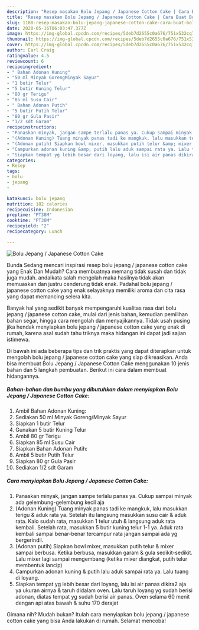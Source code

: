 ```yaml
---
description: "Resep masakan Bolu Jepang / Japanese Cotton Cake | Cara Buat Bolu Jepang / Japanese Cotton Cake Yang Enak Banget"
title: "Resep masakan Bolu Jepang / Japanese Cotton Cake | Cara Buat Bolu Jepang / Japanese Cotton Cake Yang Enak Banget"
slug: 1188-resep-masakan-bolu-jepang-japanese-cotton-cake-cara-buat-bolu-jepang-japanese-cotton-cake-yang-enak-banget
date: 2020-05-16T06:03:47.377Z
image: https://img-global.cpcdn.com/recipes/5deb7d2655c0a676/751x532cq70/bolu-jepang-japanese-cotton-cake-foto-resep-utama.jpg
thumbnail: https://img-global.cpcdn.com/recipes/5deb7d2655c0a676/751x532cq70/bolu-jepang-japanese-cotton-cake-foto-resep-utama.jpg
cover: https://img-global.cpcdn.com/recipes/5deb7d2655c0a676/751x532cq70/bolu-jepang-japanese-cotton-cake-foto-resep-utama.jpg
author: Earl Craig
ratingvalue: 4.5
reviewcount: 6
recipeingredient:
- " Bahan Adonan Kuning"
- "50 ml Minyak GorengMinyak Sayur"
- "1 butir Telur"
- "5 butir Kuning Telur"
- "80 gr Terigu"
- "85 ml Susu Cair"
- " Bahan Adonan Putih"
- "5 butir Putih Telur"
- "80 gr Gula Pasir"
- "1/2 sdt Garam"
recipeinstructions:
- "Panaskan minyak, jangan sampe terlalu panas ya. Cukup sampai minyak ada gelembung-gelembung kecil aja"
- "(Adonan Kuning) Tuang minyak panas tadi ke mangkuk, lalu masukkan terigu &amp; aduk rata ya. Setelah itu langsung masukkan susu cair &amp; aduk rata. Kalo sudah rata, masukkan 1 telur utuh &amp; langsung aduk rata kembali. Setelah rata, masukkan 5 butir kuning telur 1-1 ya. Aduk rata kembali sampai benar-benar tercampur rata jangan sampai ada yg bergerindil."
- "(Adonan putih) Siapkan bowl mixer, masukkan putih telur &amp; mixer sampai berbusa. Ketika berbusa, masukkan garam &amp; gula sedikit-sedikit. Lalu mixer lagi sampai mengembang (ketika mixer diangkat, putih telur membentuk lancip)"
- "Campurkan adonan kuning &amp; putih lalu aduk sampai rata ya. Lalu tuang di loyang."
- "Siapkan tempat yg lebih besar dari loyang, lalu isi air panas dikira2 aja ya ukuran airnya &amp; taruh didalam oven. Lalu taruh loyang yg sudah berisi adonan, diatas tempat yg sudah berisi air panas. Oven selama 60 menit dengan api atas bawah &amp; suhu 170 derajat"
categories:
- Resep
tags:
- bolu
- jepang
- 

katakunci: bolu jepang  
nutrition: 182 calories
recipecuisine: Indonesian
preptime: "PT38M"
cooktime: "PT30M"
recipeyield: "2"
recipecategory: Lunch

---
```



![Bolu Jepang / Japanese Cotton Cake](https://img-global.cpcdn.com/recipes/5deb7d2655c0a676/751x532cq70/bolu-jepang-japanese-cotton-cake-foto-resep-utama.jpg)

Bunda Sedang mencari inspirasi resep bolu jepang / japanese cotton cake yang Enak Dan Mudah? Cara membuatnya memang tidak susah dan tidak juga mudah. andaikata salah mengolah maka hasilnya tidak akan memuaskan dan justru cenderung tidak enak. Padahal bolu jepang / japanese cotton cake yang enak selayaknya memiliki aroma dan cita rasa yang dapat memancing selera kita.

Banyak hal yang sedikit banyak mempengaruhi kualitas rasa dari bolu jepang / japanese cotton cake, mulai dari jenis bahan, kemudian pemilihan bahan segar, hingga cara mengolah dan menyajikannya. Tidak usah pusing jika hendak menyiapkan bolu jepang / japanese cotton cake yang enak di rumah, karena asal sudah tahu triknya maka hidangan ini dapat jadi sajian istimewa.




Di bawah ini ada beberapa tips dan trik praktis yang dapat diterapkan untuk mengolah bolu jepang / japanese cotton cake yang siap dikreasikan. Anda bisa membuat Bolu Jepang / Japanese Cotton Cake menggunakan 10 jenis bahan dan 5 langkah pembuatan. Berikut ini cara dalam membuat hidangannya.

<!--inarticleads1-->

##### Bahan-bahan dan bumbu yang dibutuhkan dalam menyiapkan Bolu Jepang / Japanese Cotton Cake:

1. Ambil  Bahan Adonan Kuning:
1. Sediakan 50 ml Minyak Goreng/Minyak Sayur
1. Siapkan 1 butir Telur
1. Gunakan 5 butir Kuning Telur
1. Ambil 80 gr Terigu
1. Siapkan 85 ml Susu Cair
1. Siapkan  Bahan Adonan Putih:
1. Ambil 5 butir Putih Telur
1. Siapkan 80 gr Gula Pasir
1. Sediakan 1/2 sdt Garam




<!--inarticleads2-->

##### Cara menyiapkan Bolu Jepang / Japanese Cotton Cake:

1. Panaskan minyak, jangan sampe terlalu panas ya. Cukup sampai minyak ada gelembung-gelembung kecil aja
1. (Adonan Kuning) Tuang minyak panas tadi ke mangkuk, lalu masukkan terigu &amp; aduk rata ya. Setelah itu langsung masukkan susu cair &amp; aduk rata. Kalo sudah rata, masukkan 1 telur utuh &amp; langsung aduk rata kembali. Setelah rata, masukkan 5 butir kuning telur 1-1 ya. Aduk rata kembali sampai benar-benar tercampur rata jangan sampai ada yg bergerindil.
1. (Adonan putih) Siapkan bowl mixer, masukkan putih telur &amp; mixer sampai berbusa. Ketika berbusa, masukkan garam &amp; gula sedikit-sedikit. Lalu mixer lagi sampai mengembang (ketika mixer diangkat, putih telur membentuk lancip)
1. Campurkan adonan kuning &amp; putih lalu aduk sampai rata ya. Lalu tuang di loyang.
1. Siapkan tempat yg lebih besar dari loyang, lalu isi air panas dikira2 aja ya ukuran airnya &amp; taruh didalam oven. Lalu taruh loyang yg sudah berisi adonan, diatas tempat yg sudah berisi air panas. Oven selama 60 menit dengan api atas bawah &amp; suhu 170 derajat




Gimana nih? Mudah bukan? Itulah cara menyiapkan bolu jepang / japanese cotton cake yang bisa Anda lakukan di rumah. Selamat mencoba!
